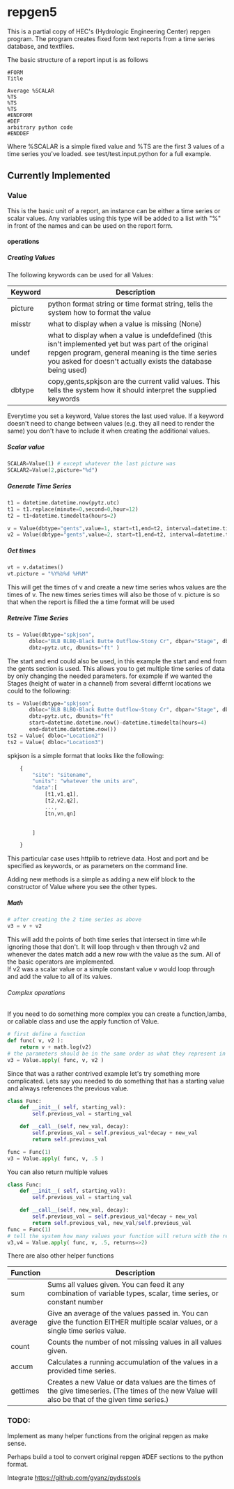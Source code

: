 # repgen5

This is a partial copy of HEC's (Hydrologic Engineering Center) repgen program.
The program creates fixed form text reports from a time series database, and textfiles.

The basic structure of a report input is as follows

```
#FORM
Title

Average %SCALAR
%TS
%TS
%TS
#ENDFORM
#DEF
arbitrary python code
#ENDDEF

```

Where %SCALAR is a simple fixed value and %TS are the first 3 values of a time series you've loaded.
see test/test.input.python for a full example.


## Currently Implemented

### Value 
This is the basic unit of a report, an instance can be either a time series or scalar values. Any variables using this type
will be added to a list with "%" in front of the names and can be used on the report form.


#### operations

##### Creating Values

The following keywords can be used for all Values:

Keyword | Description |
------- | ----------- |
picture | python format string or time format string, tells the system how to format the value |
misstr  | what to display when a value is missing (None) |
undef   | what to display when a value is undefdefined (this isn't implemented yet but was part of the original repgen program, general meaning is the time series you asked for doesn't actually exists the database being used) |
dbtype  | copy,gents,spkjson are the current valid values. This tells the system how it should interpret the supplied keywords |

Everytime you set a keyword, Value stores the last used value. If a keyword doesn't need to change between values (e.g. they all need to render the same) you don't have to include it when creating the additional values.


##### Scalar value

```python
SCALAR=Value(1) # except whatever the last picture was
SCALAR2=Value(2,picture="%d")
```


##### Generate Time Series 

```python
t1 = datetime.datetime.now(pytz.utc)
t1 = t1.replace(minute=0,second=0,hour=12)
t2 = t1+datetime.timedelta(hours=2)

v = Value(dbtype="gents",value=1, start=t1,end=t2, interval=datetime.timedelta(minutes=15), picture="%0.02f")
v2 = Value(dbtype="gents",value=2, start=t1,end=t2, interval=datetime.timedelta(minutes=15), picture="%0.02f")

```

##### Get times

```python
vt = v.datatimes()
vt.picture = "%Y%b%d %H%M"
```

This will get the times of v and create a new time series whos values are the times of v. The new times series times will also be those of v.
picture is so that when the report is filled the a time format will be used


##### Retreive Time Series

```python
ts = Value(dbtype="spkjson", 
	   dbloc="BLB BLBQ-Black Butte Outflow-Stony Cr", dbpar="Stage", dbptyp="Inst", dbint="15Minutes", dbdur="0", dbver="Combined-val",
	   dbtz=pytz.utc, dbunits="ft" )
```

The start and end could also be used, in this example the start and end from the gents section is used.
This allows you to get multiple time series of data by only changing the needed parameters.
for example if we wanted the Stages (height of water in a channel) from several differnt locations we could to the following:
```python
ts = Value(dbtype="spkjson", 
	   dbloc="BLB BLBQ-Black Butte Outflow-Stony Cr", dbpar="Stage", dbptyp="Inst", dbint="15Minutes", dbdur="0", dbver="Combined-val",
	   dbtz=pytz.utc, dbunits="ft"
	   start=datetime.datetime.now()-datetime.timedelta(hours=4)
	   end=datetime.datetime.now())
ts2 = Value( dbloc="Location2")
ts2 = Value( dbloc="Location3")
```

spkjson is a simple format that looks like the following:

```javascript
	{
		"site": "sitename",
		"units": "whatever the units are",
		"data":[
			[t1,v1,q1],
			[t2,v2,q2],
			...,
			[tn,vn,qn]
		

		]

	}

```

This particular case uses httplib to retrieve data. Host and port and be specified as keywords, or as parameters on the command line.

Adding new methods is a simple as adding a new elif block to the constructor of Value where you see the other types.

##### Math

```python
# after creating the 2 time series as above
v3 = v + v2

```

This will add the points of both time series that intersect in time while ignoring those that don't. It will loop through v then through v2 and whenever the dates match add a new row with the value as the sum.
All of the basic operators are implemented.  
If v2 was a scalar value or a simple constant value v would loop through and add the value to all of its values.


###### Complex operations

If you need to do something more complex you can create a function,lamba, or callable class and use the apply function of Value.

```python
# first define a function
def func( v, v2 ):
	return v + math.log(v2)
# the parameters should be in the same order as what they represent in the function
v3 = Value.apply( func, v, v2 )
```

Since that was a rather contrived example let's try something more complicated. Lets say you needed to do something that has a starting value and always references the previous value.

```python
class Func:
	def __init__( self, starting_val):
		self.previous_val = starting_val

	def __call__(self, new_val, decay):
		self.previous_val = self.previous_val*decay + new_val
		return self.previous_val

func = Func(1)
v3 = Value.apply( func, v, .5 )
```

You can also return multiple values

```python
class Func:
	def __init__( self, starting_val):
		self.previous_val = starting_val

	def __call__(self, new_val, decay):
		self.previous_val = self.previous_val*decay + new_val
		return self.previous_val, new_val/self.previous_val
func = Func(1)
# tell the system how many values your function will return with the returns keyword.
v3,v4 = Value.apply( func, v, .5, returns=>2)
```
There are also other helper functions

Function|Description|
--------|-----------|
sum     | Sums all values given. You can feed it any combination of variable types, scalar, time series, or constant number|
average | Give an average of the values passed in. You can give the function EITHER multiple scalar values, or a single time series value.|
count   | Counts the number of not missing values in all values given.|
accum   | Calculates a running accumulation of the values in a provided time series.|
gettimes| Creates a new Value or data values are the times of the give timeseries. (The times of the new Value will also be that of the given time series.)|

### TODO:

Implement as many helper functions from the original repgen as make sense.

Perhaps build a tool to convert original repgen #DEF sections to the python format.

Integrate https://github.com/gyanz/pydsstools
